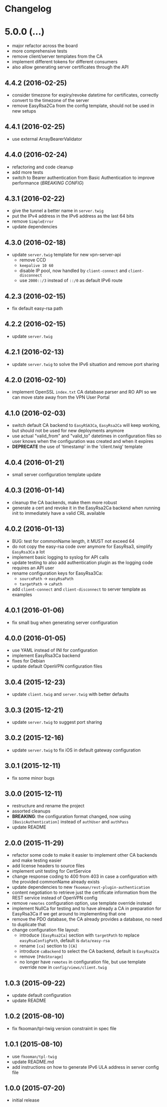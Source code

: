 # Changelog

# 5.0.0 (...)
- major refactor across the board
- more comprehensive tests
- remove client/server templates from the CA
- implement different tokens for different consumers
- also allow generating server certificates through the API

## 4.4.2 (2016-02-25)
- consider timezone for expiry/revoke datetime for certificates, 
  correctly convert to the timezone of the server
- remove EasyRsa2Ca from the config template, should not be used 
  in new setups

## 4.4.1 (2016-02-25)
- use external ArrayBearerValidator

## 4.4.0 (2016-02-24)
- refactoring and code cleanup
- add more tests
- switch to Bearer authentication from Basic Authentication to improve
  performance (*BREAKING CONFIG*)

## 4.3.1 (2016-02-22)
- give the tunnel a better name in `server.twig`
- put the IPv4 address in the IPv6 address as the last 64 bits
- remove `SimpleError`
- update dependencies

## 4.3.0 (2016-02-18)
- update `server.twig` template for new vpn-server-api
  - remove CCD
  - `keepalive 10 60`
  - disable IP pool, now handled by `client-connect` and `client-disconnect`
  - use `2000::/3` instead of `::/0` as default IPv6 route

## 4.2.3 (2016-02-15)
- fix default easy-rsa path

## 4.2.2 (2016-02-15)
- update `server.twig`

## 4.2.1 (2016-02-13)
- update `server.twig` to solve the IPv6 situation and remove port sharing

## 4.2.0 (2016-02-10)
- implement OpenSSL `index.txt` CA database parser and RO API so we can move 
  state away from the VPN User Portal

## 4.1.0 (2016-02-03)
- switch default CA backend to `EasyRSA3Ca`, `EasyRsa2Ca` will keep working,
  but should not be used for new deployments anymore
- use actual "valid_from" and "valid_to" datetimes in configuration files so 
  user knows when the configuration was created and when it expires
- **DEPRECATE** the use of 'timestamp' in the 'client.twig' template

## 4.0.4 (2016-01-21)
- small server configuration template update

## 4.0.3 (2016-01-14)
- cleanup the CA backends, make them more robust
- generate a cert and revoke it in the EasyRsa2Ca backend when running
  init to immediately have a valid CRL available

## 4.0.2 (2016-01-13)
- BUG: test for commonName length, it MUST not exceed 64
- do not copy the easy-rsa code over anymore for EasyRsa3, simplify 
  `EasyRsa3Ca` a lot
- implement basic logging to syslog for API calls
- update testing to also add authentication plugin as the logging 
  code requires an API user
- rename configuration keys for EasyRsa3Ca:
  - `sourcePath` -> `easyRsaPath`
  - `targetPath` -> `caPath`
- add `client-connect` and `client-disconnect` to server template
  as examples
 
## 4.0.1 (2016-01-06)
- fix small bug when generating server configuration

## 4.0.0 (2016-01-05)
- use YAML instead of INI for configuration
- implement EasyRsa3Ca backend
- fixes for Debian
- update default OpenVPN configuration files

## 3.0.4 (2015-12-23)
- update `client.twig` and `server.twig` with better defaults

## 3.0.3 (2015-12-21)
- update `server.twig` to suggest port sharing

## 3.0.2 (2015-12-16)
- update `server.twig` to fix iOS in default gateway configuration

## 3.0.1 (2015-12-11)
- fix some minor bugs

## 3.0.0 (2015-12-11)
- restructure and rename the project
- assorted cleanups
- **BREAKING**: the configuration format changed, now using 
  `[BasicAuthentication]` instead of `authUser` and `authPass`
- update README

## 2.0.0 (2015-11-29)
- refactor some code to make it easier to implement other CA backends and make 
  testing easier
- add license headers to source files
- implement unit testing for CertService
- change response coding to 400 from 403 in case a configuration with the 
  provided commonName already exists
- update dependencies to new `fkooman/rest-plugin-authentication`
- content negotiation to retrieve just the certificate information from the 
  REST service instead of OpenVPN config
- remove `remotes` configuration option, use template override instead
- implement NullCa for testing and to have already a CA in preparation for
  EasyRsa3Ca if we get around to implementing that one
- remove the PDO database, the CA already provides a database, no need to 
  duplicate that
- change configuration file layout:
  - introduce `[EasyRsa2Ca]` section with `targetPath` to replace 
    `easyRsaConfigPath`, default is `data/easy-rsa`
  - rename `[ca]` section to `[CA]`
  - introduce `caBackend` to select the CA backend, default is `EasyRsa2Ca`
  - remove `[PdoStorage]`
  - no longer have `remotes` in configuration file, but use template override
    now in `config/views/client.twig`

## 1.0.3 (2015-09-22)
- update default configuration
- update README

## 1.0.2 (2015-08-10)
- fix fkooman/tpl-twig version constraint in spec file

## 1.0.1 (2015-08-10)
- use `fkooman/tpl-twig`
- update README.md
- add instructions on how to generate IPv6 ULA address in server config file

## 1.0.0 (2015-07-20)
- initial release

